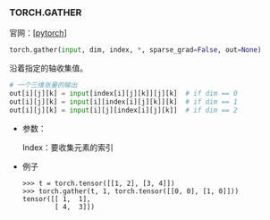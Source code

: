 ### TORCH.GATHER

官网：[[pytorch](https://pytorch.org/docs/stable/generated/torch.gather.html)]

```python
torch.gather(input, dim, index, *, sparse_grad=False, out=None)
```

沿着指定的轴收集值。

```python
# 一个三维张量的输出
out[i][j][k] = input[index[i][j][k]][j][k]  # if dim == 0
out[i][j][k] = input[i][index[i][j][k]][k]  # if dim == 1
out[i][j][k] = input[i][j][index[i][j][k]]  # if dim == 2
```

- 参数：

  Index：要收集元素的索引

- 例子

  ```shell
  >>> t = torch.tensor([[1, 2], [3, 4]])
  >>> torch.gather(t, 1, torch.tensor([[0, 0], [1, 0]]))
  tensor([[ 1,  1],
          [ 4,  3]])
  ```

  

